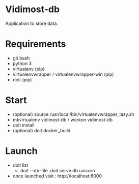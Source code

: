 Vidimost-db
===========

Application to store data.


Requirements
============

* git bash
* python 3
* virtualenv (pip)
* virtualenvwrapper / virtualenvwrapper-win (pip)
* doit (pip)


Start
=====

* (optional) source /usr/local/bin/virtualenvwrapper_lazy.sh
* mkvirtualenv vidimost-db / workon vidimost-db
* doit install
* (optional) doit docker_build


Launch
======

* doit list
    * doit --db-file .doit.serve.db uvicorn
* once launched visit : http://localhost:8000
